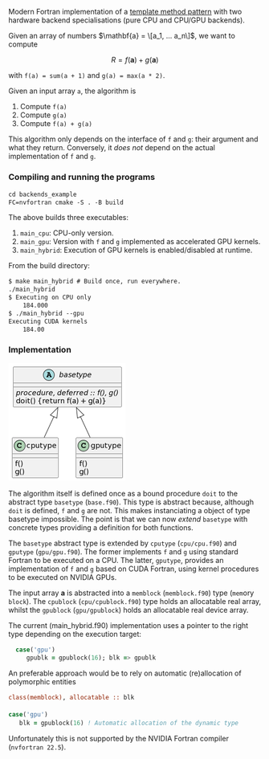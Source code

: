 Modern Fortran implementation of a [template method
pattern](https://en.wikipedia.org/wiki/Template_method_pattern) with
two hardware backend specialisations (pure CPU and CPU/GPU backends).

Given an array of numbers $\mathbf{a} = \[a_1, ... a_n\]$, we want to compute

$$R = f(\mathbf{a}) + g(\mathbf{a})$$

with `f(a) = sum(a + 1)` and `g(a) = max(a * 2)`.

Given an input array `a`, the algorithm is

1. Compute `f(a)`
2. Compute `g(a)`
3. Compute `f(a) + g(a)`

This algorithm only depends on the interface of `f` and `g`: their
argument and what they return. Conversely, it _does not_ depend on the
actual implementation of `f` and `g`.

### Compiling and running the programs

```
cd backends_example
FC=nvfortran cmake -S . -B build
```

The above builds three executables:

1. `main_cpu`: CPU-only version.
2. `main_gpu`: Version with `f` and `g` implemented as accelerated GPU
kernels.
3. `main_hybrid`: Execution of GPU kernels is enabled/disabled at runtime.

From the build directory:

```
$ make main_hybrid # Build once, run everywhere.
./main_hybrid
$ Executing on CPU only
    184.000
$ ./main_hybrid --gpu
Executing CUDA kernels
    184.00
```

### Implementation

![The class diagram](./class.png)

The algorithm itself is defined once as a bound procedure `doit` to the
abstract type `basetype` (`base.f90`).  This type is abstract because,
although `doit` is defined, `f` and `g` are not. This makes
instanciating a object of type basetype impossible.  The point is that
we can now _extend_ `basetype` with concrete types providing a
definition for both functions.

The `basetype` abstract type is extended by `cputype` (`cpu/cpu.f90`)
and `gputype` (`gpu/gpu.f90`).  The former implements `f` and `g`
using standard Fortran to be executed on a CPU. The latter, `gputype`,
provides an implementation of `f` and `g` based on CUDA Fortran, using
kernel procedures to be executed on NVIDIA GPUs.

The input array $\mathbf{a}$ is abstracted into a `memblock`
(`memblock.f90`) type (`mem`ory `block`).  The `cpublock`
(`cpu/cpublock.f90`) type holds an allocatable real array, whilst the
`gpublock` (`gpu/gpublock`) holds an allocatable real device array.

The current (main_hybrid.f90) implementation uses a pointer to the
right type depending on the execution target:

```f90
  case('gpu')
     gpublk = gpublock(16); blk => gpublk
```

An preferable approach would be to rely on automatic (re)allocation of
polymorphic entities

```f90
class(memblock), allocatable :: blk

case('gpu')
   blk = gpublock(16) ! Automatic allocation of the dynamic type
```

Unfortunately this is not supported by the NVIDIA Fortran compiler
(`nvfortran 22.5`).
